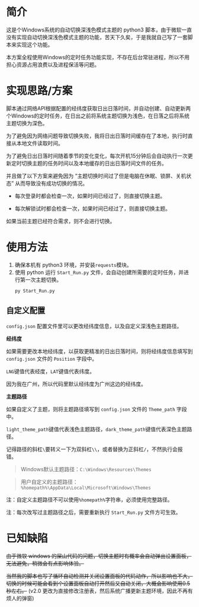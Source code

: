 # 简介

这是个Windows系统的自动切换深浅色模式主题的 python3 脚本，由于微软一直没有实现自动切换深浅色模式主题的功能，苦天下久矣，于是我就自己写了一套脚本来实现这个功能。

本方案全程使用Windows的定时任务功能实现，不存在后台常驻进程，所以不用担心资源占用浪费以及进程保活等问题。

# 实现思路/方案

脚本通过网络API根据配置的经纬度获取日出日落时间，并自动创建、自动更新两个Windows的定时任务，在日出之前将系统主题切换为浅色，在日落之后将系统主题切换为深色。

为了避免因为网络问题导致切换失败，我将日出日落时间缓存在了本地，执行时直接从本地文件读取时间。

为了避免日出日落时间随着季节的变化变化，每次开机15分钟后会自动执行一次更新定时切换主题的任务时间以及本地缓存的日出日落时间文件的任务。

并且做了以下方案来避免因为 ”主题切换时间过了但是电脑在休眠、锁屏、关机状态” 从而导致没有成功切换的情况。

 - 每次登录时都会检查一次，如果时间已经过了，则直接切换主题。

 - 每次解锁试时都会检查一次，如果时间已经过了，则直接切换主题。

如果当前主题已经符合需求，则不会进行切换。

# 使用方法

1. 确保本机有 python3 环境，并安装`requests`模块。
2. 使用 python 运行 `Start_Run.py` 文件，会自动创建所需要的定时任务，并进行第一次主题切换。
    ```
    py Start_Run.py
    ```

## 自定义配置

`config.json` 配置文件里可以更改经纬度信息，以及自定义深浅色主题路径。

**经纬度**

如果需要更改本地经纬度，以获取更精准的日出日落时间，则将经纬度信息填写到 `config.json` 文件的 `Position` 字段中。

`LNG`键值代表经度，`LAT`键值代表纬度。

因为我在广州，所以代码里默认经纬度为广州这边的经纬度。

**主题路径**

如果自定义了主题，则将主题路径填写到 `config.json` 文件的 `Theme_path` 字段中。

`light_theme_path`键值代表浅色主题路径，`dark_theme_path`键值代表深色主题路径。

记得路径的斜杠`\`要转义一下为双斜杠`\\`，或者替换为正斜杠`/`，不然执行会报错。

>Windows默认主题路径：`C:\Windows\Resources\Themes`

>用户自定义的主题路径：`%homepath%\AppData\Local\Microsoft\Windows\Themes`

注：自定义主题路径不可以使用`%homepath%`字符串，必须使用完整路径。

注：每次改写过主题路径之后，需要重新执行 `Start_Run.py` 文件方可生效。

# 已知缺陷

~~由于微软 windows 的屎山代码的问题，切换主题时有概率会自动弹出设置面板，无法避免，稍微会有点影响体验。~~

~~当然我的脚本也写了循环自动检测并关闭设置面板的代码动作，所以影响也不大，切换的时候可能会看到个设置面板自动打开然后又自动关闭，大概会影响使用0.5秒左右。~~
(v2.0 更改为直接修改注册表，然后系统广播更新主题环境，因此不再有烦人的弹窗)
